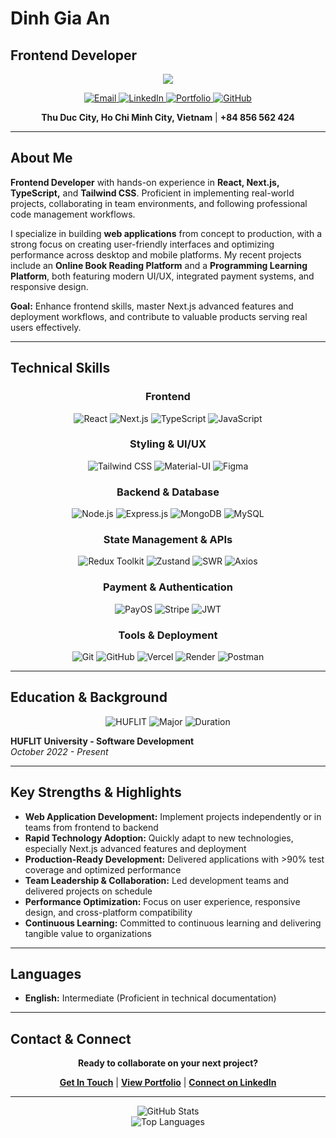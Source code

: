 # Dinh Gia An
## Frontend Developer

<div align="center">
  <img src="https://readme-typing-svg.herokuapp.com/?lines=Frontend+Developer+%7C+React+Expert;Next.js+%7C+TypeScript+Specialist;Always+Learning+New+Technologies&center=true&width=380&height=45">
</div>

<p align="center">
  <a href="mailto:dinhgiaanforwork@gmail.com">
    <img src="https://img.shields.io/badge/Email-dinhgiaanforwork%40gmail.com-red?style=for-the-badge&logo=gmail&logoColor=white" alt="Email">
  </a>
  <a href="https://www.linkedin.com/in/dinhgiaan">
    <img src="https://img.shields.io/badge/LinkedIn-dinhgiaan-blue?style=for-the-badge&logo=linkedin&logoColor=white" alt="LinkedIn">
  </a>
  <a href="https://dinhgiaan.vercel.app">
    <img src="https://img.shields.io/badge/Portfolio-dinhgiaan.vercel.app-green?style=for-the-badge&logo=vercel&logoColor=white" alt="Portfolio">
  </a>
  <a href="https://github.com/dinhgiaan">
    <img src="https://img.shields.io/badge/GitHub-dinhgiaan-black?style=for-the-badge&logo=github&logoColor=white" alt="GitHub">
  </a>
</p>

<p align="center">
  <strong>Thu Duc City, Ho Chi Minh City, Vietnam</strong> | <strong>+84 856 562 424</strong>
</p>

---

## About Me

**Frontend Developer** with hands-on experience in **React, Next.js, TypeScript,** and **Tailwind CSS**. Proficient in implementing real-world projects, collaborating in team environments, and following professional code management workflows. 

I specialize in building **web applications** from concept to production, with a strong focus on creating user-friendly interfaces and optimizing performance across desktop and mobile platforms. My recent projects include an **Online Book Reading Platform** and a **Programming Learning Platform**, both featuring modern UI/UX, integrated payment systems, and responsive design.

**Goal:** Enhance frontend skills, master Next.js advanced features and deployment workflows, and contribute to valuable products serving real users effectively.

---

## Technical Skills

<div align="center">

### Frontend
<p>
  <img src="https://img.shields.io/badge/React-20232A?style=for-the-badge&logo=react&logoColor=61DAFB" alt="React">
  <img src="https://img.shields.io/badge/Next.js-000000?style=for-the-badge&logo=next.js&logoColor=white" alt="Next.js">
  <img src="https://img.shields.io/badge/TypeScript-007ACC?style=for-the-badge&logo=typescript&logoColor=white" alt="TypeScript">
  <img src="https://img.shields.io/badge/JavaScript-F7DF1E?style=for-the-badge&logo=javascript&logoColor=black" alt="JavaScript">
</p>

### Styling & UI/UX
<p>
  <img src="https://img.shields.io/badge/Tailwind_CSS-38B2AC?style=for-the-badge&logo=tailwind-css&logoColor=white" alt="Tailwind CSS">
  <img src="https://img.shields.io/badge/MUI-007FFF?style=for-the-badge&logo=mui&logoColor=white" alt="Material-UI">
  <img src="https://img.shields.io/badge/Figma-F24E1E?style=for-the-badge&logo=figma&logoColor=white" alt="Figma">
</p>

### Backend & Database
<p>
  <img src="https://img.shields.io/badge/Node.js-43853D?style=for-the-badge&logo=node.js&logoColor=white" alt="Node.js">
  <img src="https://img.shields.io/badge/Express.js-404D59?style=for-the-badge&logo=express&logoColor=white" alt="Express.js">
  <img src="https://img.shields.io/badge/MongoDB-4EA94B?style=for-the-badge&logo=mongodb&logoColor=white" alt="MongoDB">
  <img src="https://img.shields.io/badge/MySQL-00000F?style=for-the-badge&logo=mysql&logoColor=white" alt="MySQL">
</p>

### State Management & APIs
<p>
  <img src="https://img.shields.io/badge/Redux_Toolkit-593D88?style=for-the-badge&logo=redux&logoColor=white" alt="Redux Toolkit">
  <img src="https://img.shields.io/badge/Zustand-FF6B6B?style=for-the-badge&logo=react&logoColor=white" alt="Zustand">
  <img src="https://img.shields.io/badge/SWR-000000?style=for-the-badge&logo=vercel&logoColor=white" alt="SWR">
  <img src="https://img.shields.io/badge/Axios-5A29E4?style=for-the-badge&logo=axios&logoColor=white" alt="Axios">
</p>

### Payment & Authentication
<p>
  <img src="https://img.shields.io/badge/PayOS-FF6B35?style=for-the-badge&logo=stripe&logoColor=white" alt="PayOS">
  <img src="https://img.shields.io/badge/Stripe-635BFF?style=for-the-badge&logo=stripe&logoColor=white" alt="Stripe">
  <img src="https://img.shields.io/badge/JWT-000000?style=for-the-badge&logo=jsonwebtokens&logoColor=white" alt="JWT">
</p>

### Tools & Deployment
<p>
  <img src="https://img.shields.io/badge/Git-F05032?style=for-the-badge&logo=git&logoColor=white" alt="Git">
  <img src="https://img.shields.io/badge/GitHub-100000?style=for-the-badge&logo=github&logoColor=white" alt="GitHub">
  <img src="https://img.shields.io/badge/Vercel-000000?style=for-the-badge&logo=vercel&logoColor=white" alt="Vercel">
  <img src="https://img.shields.io/badge/Render-46E3B7?style=for-the-badge&logo=render&logoColor=white" alt="Render">
  <img src="https://img.shields.io/badge/Postman-FF6C37?style=for-the-badge&logo=postman&logoColor=white" alt="Postman">
</p>

</div>

---

## Education & Background

<div align="center">
  <img src="https://img.shields.io/badge/University-HUFLIT-blue?style=for-the-badge&logo=education" alt="HUFLIT">
  <img src="https://img.shields.io/badge/Major-Software%20Development-green?style=for-the-badge&logo=code" alt="Major">
  <img src="https://img.shields.io/badge/Period-Oct%202022%20--%20Present-orange?style=for-the-badge&logo=calendar" alt="Duration">
</div>

**HUFLIT University - Software Development**  
*October 2022 - Present*

---

## Key Strengths & Highlights

- **Web Application Development:** Implement projects independently or in teams from frontend to backend
- **Rapid Technology Adoption:** Quickly adapt to new technologies, especially Next.js advanced features and deployment
- **Production-Ready Development:** Delivered applications with >90% test coverage and optimized performance
- **Team Leadership & Collaboration:** Led development teams and delivered projects on schedule
- **Performance Optimization:** Focus on user experience, responsive design, and cross-platform compatibility
- **Continuous Learning:** Committed to continuous learning and delivering tangible value to organizations

---

## Languages

- **English:** Intermediate (Proficient in technical documentation)

---

## Contact & Connect

<div align="center">

**Ready to collaborate on your next project?**

[**Get In Touch**](mailto:dinhgiaanforwork@gmail.com) | [**View Portfolio**](https://dinhgiaan.vercel.app) | [**Connect on LinkedIn**](https://www.linkedin.com/in/dinhgiaan)

</div>

---

<div align="center">
  <img src="https://github-readme-stats.vercel.app/api?username=dinhgiaan&show_icons=true&theme=radical" alt="GitHub Stats">
</div>

<div align="center">
  <img src="https://github-readme-stats.vercel.app/api/top-langs/?username=dinhgiaan&layout=compact&theme=radical" alt="Top Languages">
</div>
